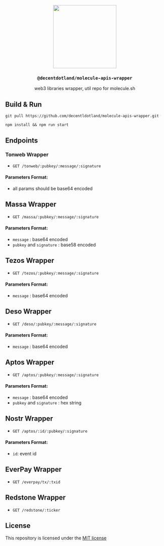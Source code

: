 <p align="center">
  <a href="https://decent.land">
    <img src="./img/new-logo.png" height="200">
  </a>
  <h3 align="center"><code>@decentdotland/molecule-apis-wrapper</code></h3>
  <p align="center">web3 libraries wrapper, util repo for molecule.sh</p>
</p>

## Build & Run

```console
git pull https://github.com/decentldotland/molecule-apis-wrapper.git

npm install && npm run start
```

## Endpoints

### Tonweb Wrapper

- `GET /tonweb/:pubkey/:message/:signature`

#### Parameters Format:
- all params should be base64 encoded

## Massa Wrapper

- `GET /massa/:pubkey/:message/:signature`

#### Parameters Format:
- `message` : base64 encoded
- `pubkey` and `signature` : base58 encoded

## Tezos Wrapper

- `GET /tezos/:pubkey/:message/:signature`

#### Parameters Format:
- `message` : base64 encoded

## Deso Wrapper

- `GET /deso/:pubkey/:message/:signature`

#### Parameters Format:
- `message` : base64 encoded

## Aptos Wrapper

- `GET /aptos/:pubkey/:message/:signature`

#### Parameters Format:
- `message` : base64 encoded
- `pubkey` and `signature` : hex string

## Nostr Wrapper

- `GET /aptos/:id/:pubkey/:signature`

#### Parameters Format:
- `id`: event id

## EverPay Wrapper

- `GET /everpay/tx/:txid`

## Redstone Wrapper

- `GET /redstone/:ticker`


## License
This repository is licensed under the [MIT license](./LICENSE)
